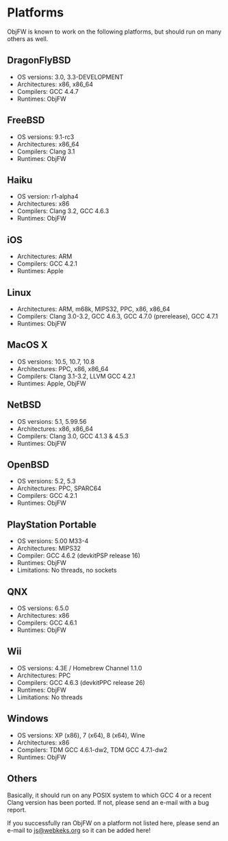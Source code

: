 Platforms
=========

ObjFW is known to work on the following platforms, but should run on many
others as well.


DragonFlyBSD
------------

  * OS versions: 3.0, 3.3-DEVELOPMENT
  * Architectures: x86, x86_64
  * Compilers: GCC 4.4.7
  * Runtimes: ObjFW


FreeBSD
-------

  * OS versions: 9.1-rc3
  * Architectures: x86_64
  * Compilers: Clang 3.1
  * Runtimes: ObjFW


Haiku
-----

  * OS version: r1-alpha4
  * Architectures: x86
  * Compilers: Clang 3.2, GCC 4.6.3
  * Runtimes: ObjFW


iOS
---

  * Architectures: ARM
  * Compilers: GCC 4.2.1
  * Runtimes: Apple


Linux
-----

  * Architectures: ARM, m68k, MIPS32, PPC, x86, x86_64
  * Compilers: Clang 3.0-3.2, GCC 4.6.3, GCC 4.7.0 (prerelease), GCC 4.7.1
  * Runtimes: ObjFW


MacOS X
-------

  * OS versions: 10.5, 10.7, 10.8
  * Architectures: PPC, x86, x86_64
  * Compilers: Clang 3.1-3.2, LLVM GCC 4.2.1
  * Runtimes: Apple, ObjFW


NetBSD
------

  * OS versions: 5.1, 5.99.56
  * Architectures: x86, x86_64
  * Compilers: Clang 3.0, GCC 4.1.3 & 4.5.3
  * Runtimes: ObjFW


OpenBSD
-------

  * OS versions: 5.2, 5.3
  * Architectures: PPC, SPARC64
  * Compilers: GCC 4.2.1
  * Runtimes: ObjFW


PlayStation Portable
--------------------

  * OS versions: 5.00 M33-4
  * Architectures: MIPS32
  * Compiler: GCC 4.6.2 (devkitPSP release 16)
  * Runtimes: ObjFW
  * Limitations: No threads, no sockets


QNX
---

  * OS versions: 6.5.0
  * Architectures: x86
  * Compilers: GCC 4.6.1
  * Runtimes: ObjFW


Wii
---

  * OS versions: 4.3E / Homebrew Channel 1.1.0
  * Architectures: PPC
  * Compilers: GCC 4.6.3 (devkitPPC release 26)
  * Runtimes: ObjFW
  * Limitations: No threads


Windows
-------

  * OS versions: XP (x86), 7 (x64), 8 (x64), Wine
  * Architectures: x86
  * Compilers: TDM GCC 4.6.1-dw2, TDM GCC 4.7.1-dw2
  * Runtimes: ObjFW


Others
------

Basically, it should run on any POSIX system to which GCC 4 or a recent Clang
version has been ported. If not, please send an e-mail with a bug report.

If you successfully ran ObjFW on a platform not listed here, please send an
e-mail to js@webkeks.org so it can be added here!
